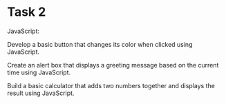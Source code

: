 # Task 2

JavaScript:

Develop a basic button that changes
its color when clicked using
JavaScript.

Create an alert box that displays a
greeting message based on the current
time using JavaScript.

Build a basic calculator that adds two
numbers together and displays the
result using JavaScript.
